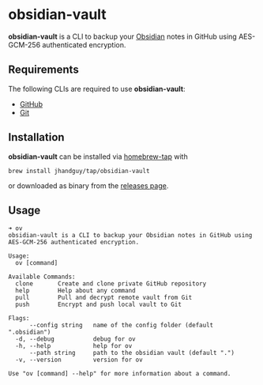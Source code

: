# obsidian-vault

**obsidian-vault** is a CLI to backup your [Obsidian](https://obsidian.md/) notes in GitHub using AES-GCM-256 authenticated encryption.

## Requirements

The following CLIs are required to use **obsidian-vault**:

- [GitHub](https://cli.github.com/)
- [Git](https://git-scm.com/)

## Installation

**obsidian-vault** can be installed via [homebrew-tap](https://github.com/jhandguy/homebrew-tap) with

```shell
brew install jhandguy/tap/obsidian-vault
```

or downloaded as binary from the [releases page](https://github.com/jhandguy/obsidian-vault/releases).

## Usage

```shell
➜ ov
obsidian-vault is a CLI to backup your Obsidian notes in GitHub using AES-GCM-256 authenticated encryption.

Usage:
  ov [command]

Available Commands:
  clone       Create and clone private GitHub repository
  help        Help about any command
  pull        Pull and decrypt remote vault from Git
  push        Encrypt and push local vault to Git

Flags:
      --config string   name of the config folder (default ".obsidian")
  -d, --debug           debug for ov
  -h, --help            help for ov
      --path string     path to the obsidian vault (default ".")
  -v, --version         version for ov

Use "ov [command] --help" for more information about a command.
```
